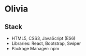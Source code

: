 # Olivia

## Stack
* HTML5, CSS3, JavaScript (ES6)
* Libraries: React, Bootstrap, Swiper
* Package Manager: npm
